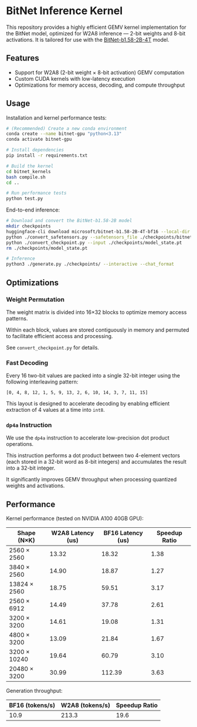 # BitNet Inference Kernel

This repository provides a highly efficient GEMV kernel implementation for the BitNet model, optimized for W2A8 inference — 2-bit weights and 8-bit activations. It is tailored for use with the [BitNet-b1.58-2B-4T](https://arxiv.org/abs/2504.12285) model.

## Features

- Support for W2A8 (2-bit weight × 8-bit activation) GEMV computation  
- Custom CUDA kernels with low-latency execution  
- Optimizations for memory access, decoding, and compute throughput  

## Usage

Installation and kernel performance tests:

```bash
# (Recommended) Create a new conda environment
conda create --name bitnet-gpu "python<3.13"
conda activate bitnet-gpu

# Install dependencies
pip install -r requirements.txt

# Build the kernel
cd bitnet_kernels
bash compile.sh
cd ..

# Run performance tests
python test.py
```

End-to-end inference:

```bash
# Download and convert the BitNet-b1.58-2B model
mkdir checkpoints
huggingface-cli download microsoft/bitnet-b1.58-2B-4T-bf16 --local-dir ./checkpoints/bitnet-b1.58-2B-4T-bf16
python ./convert_safetensors.py --safetensors_file ./checkpoints/bitnet-b1.58-2B-4T-bf16/model.safetensors --output checkpoints/model_state.pt --model_name 2B
python ./convert_checkpoint.py --input ./checkpoints/model_state.pt
rm ./checkpoints/model_state.pt

# Inference
python3 ./generate.py ./checkpoints/ --interactive --chat_format
```

## Optimizations

### Weight Permutation

The weight matrix is divided into 16×32 blocks to optimize memory access patterns.  

Within each block, values are stored contiguously in memory and permuted to facilitate efficient access and processing.  

See `convert_checkpoint.py` for details.

### Fast Decoding

Every 16 two-bit values are packed into a single 32-bit integer using the following interleaving pattern:  
```
[0, 4, 8, 12, 1, 5, 9, 13, 2, 6, 10, 14, 3, 7, 11, 15]
```

This layout is designed to accelerate decoding by enabling efficient extraction of 4 values at a time into `int8`.

### `dp4a` Instruction

We use the `dp4a` instruction to accelerate low-precision dot product operations.  

This instruction performs a dot product between two 4-element vectors (each stored in a 32-bit word as 8-bit integers) and accumulates the result into a 32-bit integer.  

It significantly improves GEMV throughput when processing quantized weights and activations.


## Performance

Kernel performance (tested on NVIDIA A100 40GB GPU):

| Shape (N×K)         | W2A8 Latency (us) | BF16 Latency (us) | Speedup Ratio        |
|---------------------|-------------------|-------------------|----------------------|
| 2560 × 2560         | 13.32             | 18.32             |   1.38               |
| 3840 × 2560         | 14.90             | 18.87             |   1.27               |
| 13824 × 2560        | 18.75             | 59.51             |   3.17               |
| 2560 × 6912         | 14.49             | 37.78             |   2.61               |
| 3200 × 3200         | 14.61             | 19.08             |   1.31               |
| 4800 × 3200         | 13.09             | 21.84             |   1.67               |
| 3200 × 10240        | 19.64             | 60.79             |   3.10               |
| 20480 × 3200        | 30.99             | 112.39            |   3.63               |

Generation throughput:

| BF16 (tokens/s) | W2A8 (tokens/s) | Speedup Ratio |
|---|---|---|
| 10.9 | 213.3 | 19.6 |